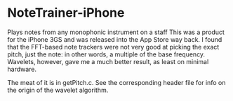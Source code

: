 # NoteTrainer-iPhone
Plays notes from any monophonic instrument on a staff
This was a product for the iPhone 3GS and was released into the App Store way back.
I found that the FFT-based note trackers were not very good at picking the exact pitch, just the note: in other words, a multiple of the base frequency. 
Wavelets, however, gave me a much better result, as least on minimal hardware.

The meat of it is in getPitch.c. See the corresponding header file for info on the origin of the wavelet algorithm.
